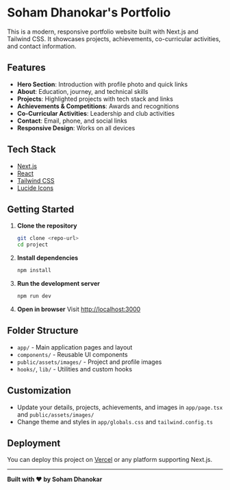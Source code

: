 # Soham Dhanokar's Portfolio

This is a modern, responsive portfolio website built with Next.js and Tailwind CSS. It showcases projects, achievements, co-curricular activities, and contact information.

## Features

- **Hero Section**: Introduction with profile photo and quick links
- **About**: Education, journey, and technical skills
- **Projects**: Highlighted projects with tech stack and links
- **Achievements & Competitions**: Awards and recognitions
- **Co-Curricular Activities**: Leadership and club activities
- **Contact**: Email, phone, and social links
- **Responsive Design**: Works on all devices

## Tech Stack

- [Next.js](https://nextjs.org/)
- [React](https://reactjs.org/)
- [Tailwind CSS](https://tailwindcss.com/)
- [Lucide Icons](https://lucide.dev/)

## Getting Started

1. **Clone the repository**
   ```bash
   git clone <repo-url>
   cd project
   ```
2. **Install dependencies**
   ```bash
   npm install
   ```
3. **Run the development server**
   ```bash
   npm run dev
   ```
4. **Open in browser**
   Visit [http://localhost:3000](http://localhost:3000)

## Folder Structure

- `app/` - Main application pages and layout
- `components/` - Reusable UI components
- `public/assets/images/` - Project and profile images
- `hooks/`, `lib/` - Utilities and custom hooks

## Customization

- Update your details, projects, achievements, and images in `app/page.tsx` and `public/assets/images/`
- Change theme and styles in `app/globals.css` and `tailwind.config.ts`

## Deployment

You can deploy this project on [Vercel](https://vercel.com/) or any platform supporting Next.js.

---

**Built with ❤️ by Soham Dhanokar**
